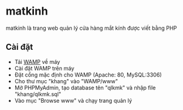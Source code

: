 # matkinh
matkinh là trang web quản lý cửa hàng mắt kính được viết bằng PHP

## Cài đặt
- Tải [WAMP](https://www.wampserver.com/en/download-wampserver-64bits/) về máy
- Cài đặt WAMP trên máy
- Đặt cổng mặc định cho WAMP (Apache: 80, MySQL:3306)
- Cho thư mục "khang" vào "WAMP/www"
- Mở PHPMyAdmin, tạo database tên "qlkmk" và nhập file "khang/qlkmk.sql"
- Vào mục "Browse www" và chạy trang quản lý
